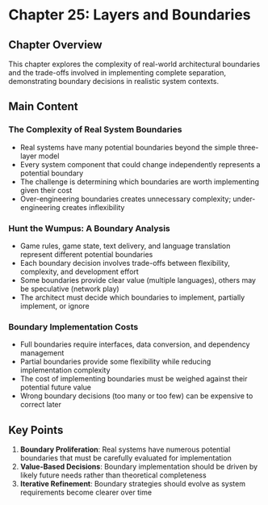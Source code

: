 # Chapter 25: Layers and Boundaries

## Chapter Overview
This chapter explores the complexity of real-world architectural boundaries and the trade-offs involved in implementing complete separation, demonstrating boundary decisions in realistic system contexts.

## Main Content

### The Complexity of Real System Boundaries
- Real systems have many potential boundaries beyond the simple three-layer model
- Every system component that could change independently represents a potential boundary
- The challenge is determining which boundaries are worth implementing given their cost
- Over-engineering boundaries creates unnecessary complexity; under-engineering creates inflexibility

### Hunt the Wumpus: A Boundary Analysis
- Game rules, game state, text delivery, and language translation represent different potential boundaries
- Each boundary decision involves trade-offs between flexibility, complexity, and development effort
- Some boundaries provide clear value (multiple languages), others may be speculative (network play)
- The architect must decide which boundaries to implement, partially implement, or ignore

### Boundary Implementation Costs
- Full boundaries require interfaces, data conversion, and dependency management
- Partial boundaries provide some flexibility while reducing implementation complexity
- The cost of implementing boundaries must be weighed against their potential future value
- Wrong boundary decisions (too many or too few) can be expensive to correct later

## Key Points
1. **Boundary Proliferation**: Real systems have numerous potential boundaries that must be carefully evaluated for implementation
2. **Value-Based Decisions**: Boundary implementation should be driven by likely future needs rather than theoretical completeness
3. **Iterative Refinement**: Boundary strategies should evolve as system requirements become clearer over time